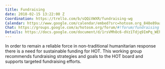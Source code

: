 ```yaml
---
title: Fundraising
date: 2018-02-15 13:22:00 Z
Coordination: https://trello.com/b/sQQiVWXR/fundraising-wg
Calendar: https://www.google.com/calendar/embed?src=hotosm.org_848e89aaiab04ag94d23rqn558%40group.calendar.google.com
Chat: https://groups.google.com/a/hotosm.org/forum/#!forum/fundraising
Details: https://docs.google.com/document/d/1rsVMhOc6-dVz1Tdjq9ImPq_WEhUQ7ioKzsAK8kDGktM/edit?usp=sharing
---
```


In order to remain a reliable force in non-traditional humanitarian response there is a need for sustainable funding for HOT. This working group recommends fundraising strategies and goals to the HOT board and supports targeted fundraising efforts.
